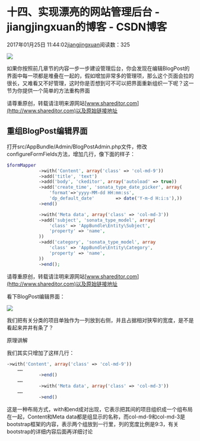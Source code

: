 # 十四、实现漂亮的网站管理后台 - jiangjingxuan的博客 - CSDN博客





2017年01月25日 11:44:02[jiangjingxuan](https://me.csdn.net/jiangjingxuan)阅读数：325












![](http://www.shareditor.com/uploads/media/default/0001/01/thumb_104_default_big.png)



如果你按照前几章节的内容一步一步建设管理后台，你会发现在编辑BlogPost的界面中每一项都是堆叠在一起的，假如增加非常多的管理项，那么这个页面会拉的很长，又难看又不好管理，这时你是否想到可不可以把界面重新组织一下呢？这一节为你提供一个简单的方法重构界面

请尊重原创，转载请注明来源网站[www.shareditor.com](http://www.shareditor.com)以及原始链接地址

## 重组BlogPost编辑界面



打开src/AppBundle/Admin/BlogPostAdmin.php文件，修改configureFormFields方法，增加几行，像下面的样子：



```php
$formMapper
            ->with('Content', array('class' => 'col-md-9'))
            ->add('title', 'text')
            ->add('body', 'ckeditor', array('autoload' => true))
            ->add('create_time', 'sonata_type_date_picker', array(
                'format'=>'yyyy-MM-dd HH:mm:ss',
                'dp_default_date'        => date('Y-m-d H:i:s'),))
            ->end()

            ->with('Meta data', array('class' => 'col-md-3'))
            ->add('subject', 'sonata_type_model', array(
                'class' => 'AppBundle\Entity\Subject',
                'property' => 'name',
            ))
            ->add('category', 'sonata_type_model', array
                'class' => 'AppBundle\Entity\Category',
                'property' => 'name',
            ))
            ->end();
```

请尊重原创，转载请注明来源网站[www.shareditor.com](http://www.shareditor.com)以及原始链接地址

看下BlogPost编辑界面：

![](http://www.shareditor.com/uploads/media/my-context/0001/01/50e29790e386d7ad09b311defa23229b97bda495.png)





我们把有关分类的项目单独作为一列放到右侧，并且占据相对狭窄的宽度，是不是看起来井井有条了？



原理讲解



我们其实只增加了这样几行：

```php
->with('Content', array('class' => 'col-md-9'))
    ……
            ->end()
    ……
            ->with('Meta data', array('class' => 'col-md-3'))
    ……
            ->end()
```



这是一种布局方式，with和end成对出现，它表示把其间的项目组织成一个组布局在一起，Content和Meta data都是组显示的名称，而col-md-9和col-md-3是bootstrap框架的内容，表示两个组放到一行里，列的宽度比例是9:3，有关bootstrap的详细内容后面再详细讨论




